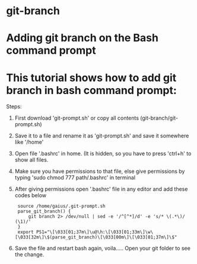 # git-branch
# Adding git branch on the Bash command prompt

# This tutorial shows how to add git branch in bash command prompt:

Steps:

1. First download 'git-prompt.sh' or copy all contents  (git-branch/git-prompt.sh) 
2. Save it to a file and rename it as 'git-prompt.sh' and save it somewhere like '/home'
3. Open file '.bashrc' in home. (It is hidden, so you have to press 'ctrl+h' to show all files.
4. Make sure you have  permissions to that file, else give permissions by typing 'sudo chmod 777 path/.bashrc' in terminal
5. After giving permissions open '.bashrc' file in any editor and add these codes below 
   
   ```
    source /home/gaius/.git-prompt.sh
    parse_git_branch() {
        git branch 2> /dev/null | sed -e '/^[^*]/d' -e 's/* \(.*\)/ (\1)/'
    }
    export PS1="\[\033[01;37m\]\u@\h:\[\033[01;33m\]\w\[\033[32m\]\$(parse_git_branch)\[\033[00m\]\[\033[01;37m\]\$"
    ```

6. Save the file and restart bash again, voila..... Open your git folder to see the change.




      
      

      
      
     
